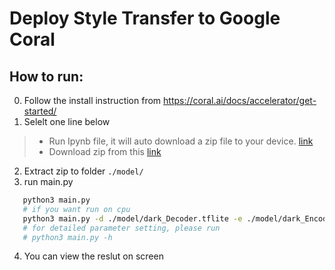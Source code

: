 # Deploy Style Transfer to Google Coral

## How to run:
0. Follow the install instruction from https://coral.ai/docs/accelerator/get-started/
1. Selelt one line below
> * Run Ipynb file, it will auto download a zip file to your device. [link](https://colab.research.google.com/github/mistake0316/Google-Coral-Style-Transfer/blob/main/arbitrary_style_transfer(ADAIN).ipynb)
> * Download zip from this [link](https://drive.google.com/file/d/1iaTGFXTVMC9DUd7E8wgLZAQ33GvPNgB3/view?usp=sharing)
2. Extract zip to folder `./model/`
3. run main.py
```bash
   python3 main.py
   # if you want run on cpu
   python3 main.py -d ./model/dark_Decoder.tflite -e ./model/dark_Encoder.tflite
   # for detailed parameter setting, please run 
   # python3 main.py -h
```
4. You can view the reslut on screen
